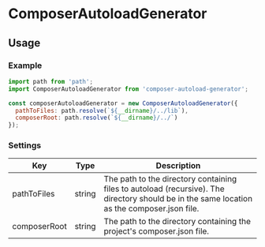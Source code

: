 # ComposerAutoloadGenerator
## Usage
### Example

```Javascript
import path from 'path';
import ComposerAutoloadGenerator from 'composer-autoload-generator';

const composerAutoloadGenerator = new ComposerAutoloadGenerator({
  pathToFiles: path.resolve(`${__dirname}/../lib`),
  composerRoot: path.resolve(`${__dirname}/../`)
});
```
### Settings

| Key | Type | Description |
| --- | ---- | ----------- |
| pathToFiles | string | The path to the directory containing files to autoload (recursive). The directory should be in the same location as the composer.json file. |
| composerRoot | string | The path to the directory containing the project's composer.json file. |
